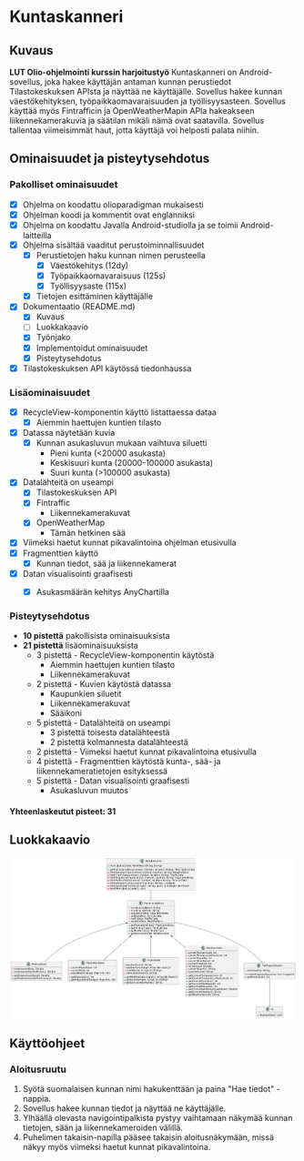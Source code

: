 # Kuntaskanneri

## Kuvaus
**LUT Olio-ohjelmointi kurssin harjoitustyö**
Kuntaskanneri on Android-sovellus, joka hakee käyttäjän antaman kunnan perustiedot Tilastokeskuksen APIsta ja näyttää ne käyttäjälle. Sovellus hakee kunnan väestökehityksen, työpaikkaomavaraisuuden ja työllisyysasteen. Sovellus käyttää myös Fintrafficin ja OpenWeatherMapin APIa hakeakseen liikennekamerakuvia ja säätilan mikäli nämä ovat saatavilla. Sovellus tallentaa viimeisimmät haut, jotta käyttäjä voi helposti palata niihin.

## Ominaisuudet ja pisteytysehdotus

### Pakolliset ominaisuudet
- [x] Ohjelma on koodattu olioparadigman mukaisesti
- [x] Ohjelman koodi ja kommentit ovat englanniksi 
- [x] Ohjelma on koodattu Javalla Android-studiolla ja se toimii Android-laitteilla
- [x] Ohjelma sisältää vaaditut perustoiminnallisuudet
  - [x] Perustietojen haku kunnan nimen perusteella
    - [x] Väestökehitys (12dy)
    - [x] Työpaikkaomavaraisuus (125s)
    - [x] Työllisyysaste (115x)
  - [x] Tietojen esittäminen käyttäjälle
- [x] Dokumentaatio (README.md)
  - [x] Kuvaus
  - [ ] Luokkakaavio
  - [x] Työnjako
  - [x] Implementoidut ominaisuudet
  - [x] Pisteytysehdotus
- [x] Tilastokeskuksen API käytössä tiedonhaussa

### Lisäominaisuudet
- [x] RecycleView-komponentin käyttö listattaessa dataa
  - [x] Aiemmin haettujen kuntien tilasto
- [x] Datassa näytetään kuvia
  - [x] Kunnan asukasluvun mukaan vaihtuva siluetti
    - Pieni kunta (<20000 asukasta)
    - Keskisuuri kunta (20000-100000 asukasta)
    - Suuri kunta (>100000 asukasta)
- [x] Datalähteitä on useampi
  - [x] Tilastokeskuksen API
  - [x] Fintraffic
    - Liikennekamerakuvat
  - [x] OpenWeatherMap
    - Tämän hetkinen sää
- [x] Viimeksi haetut kunnat pikavalintoina ohjelman etusivulla
- [x] Fragmenttien käyttö
  - [x] Kunnan tiedot, sää ja liikennekamerat
- [x] Datan visualisointi graafisesti
  - [x] Asukasmäärän kehitys AnyChartilla


### Pisteytysehdotus
- **10 pistettä** pakollisista ominaisuuksista
- **21 pistettä** lisäominaisuuksista
  - 3 pistettä - RecycleView-komponentin käytöstä
    - Aiemmin haettujen kuntien tilasto
    - Liikennekamerakuvat
  - 2 pistettä - Kuvien käytöstä datassa
    - Kaupunkien siluetit
    - Liikennekamerakuvat
    - Sääikoni
  - 5 pistettä - Datalähteitä on useampi
    - 3 pistettä toisesta datalähteestä
    - 2 pistettä kolmannesta datalähteestä
  - 2 pistettä - Viimeksi haetut kunnat pikavalintoina etusivulla
  - 4 pistettä - Fragmenttien käytöstä kunta-, sää- ja liikennekameratietojen esityksessä
  - 5 pistettä - Datan visualisointi graafisesti
    - Asukasluvun muutos

#### Yhteenlaskeutut pisteet: 31

## Luokkakaavio
![Class diagram](./classdiagram.png)  



## Käyttöohjeet
### Aloitusruutu
1. Syötä suomalaisen kunnan nimi hakukenttään ja paina "Hae tiedot" -nappia.
2. Sovellus hakee kunnan tiedot ja näyttää ne käyttäjälle.
3. Ylhäällä olevasta navigointipalkista pystyy vaihtamaan näkymää kunnan tietojen, sään ja liikennekameroiden välillä.
4. Puhelimen takaisin-napilla pääsee takaisin aloitusnäkymään, missä näkyy myös viimeksi haetut kunnat pikavalintoina.

